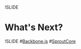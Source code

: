 !SLIDE 
# What's Next?

!SLIDE
#[Backbone.js](http://documentcloud.github.com/backbone/)
#[SproutCore](http://www.sproutcore.com/)
